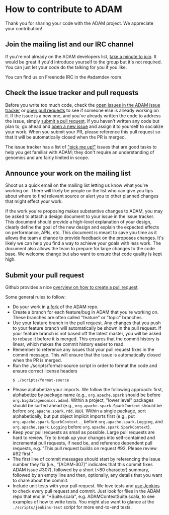 How to contribute to ADAM
=========================

Thank you for sharing your code with the ADAM project. We appreciate your contribution!

## Join the mailing list and our IRC channel

If you're not already on the ADAM developers list, [take a minute to join](http://bigdatagenomics.github.io/mail/).
It would be great if you'd introduce yourself to the group but it's not required. You can just
let your code do the talking for you if you like.

You can find us on Freenode IRC in the #adamdev room.

## Check the issue tracker and pull requests

Before you write too much code, check the [open issues in the ADAM issue tracker](https://github.com/bigdatagenomics/adam/issues?state=open)
or [open pull requests](https://github.com/bigdatagenomics/adam/pulls) to see if someone else is already working on it. If the issue is
a new one, and you've already written the code to address the issue, simply [submit a pull request](https://help.github.com/articles/creating-a-pull-request).
If you haven't written any code but plan to, go ahead and [open a new issue](https://github.com/bigdatagenomics/adam/issues/new) and assign
it to yourself to socialize your work. When you submit your PR, please reference this pull request so that it will be automatically closed
when the PR is merged.

The issue tracker has a list of ["pick me up!"](https://github.com/bigdatagenomics/adam/issues?labels=pick+me+up%21&page=1&state=open) issues
that are good tasks to help you get familiar with ADAM; they don't require an understanding of genomics and are fairly
limited in scope.

## Announce your work on the mailing list

Shoot us a quick email on the mailing list letting us know what you're working on. There
will likely be people on the list who can give you tips about where to find relevant 
source or alert you to other planned changes that might effect your work.

If the work you're proposing makes substantive changes to ADAM, you may be asked to attach a design document
to your issue in the issue tracker. This document should provide a high-level explanation of your design, clearly define the goal
of the new design and explain the expected effects on performance, APIs, etc. This document is meant to save you time
as it allows the team a chance to provide feedback on the proposes changes. It's likely we can help you find a way
to achieve your goals with less work. The document also allows the team to prepare for large changes to the code
base. We welcome change but also want to ensure that code quality is kept high.

## Submit your pull request

Github provides a nice [overview on how to create a pull request](https://help.github.com/articles/creating-a-pull-request).

Some general rules to follow:

* Do your work in [a fork](https://help.github.com/articles/fork-a-repo) of the ADAM repo.
* Create a branch for each feature/bug in ADAM that you're working on. These branches are often called "feature"
or "topic" branches.
* Use your feature branch in the pull request. Any changes that you push to your feature branch will automatically
be shown in the pull request.  If your feature branch is not based off the latest master, you will be asked to rebase
it before it is merged. This ensures that the commit history is linear, which makes the commit history easier to read.
* Remember to reference any issues that your pull request fixes in the commit message. This will ensure that the issue
is automatically closed when the PR is merged.
* Run the ./scripts/format-source script in order to format the code and ensure correct license headers
  ```
  $ ./scripts/format-source
  ```
* Please alphabetize your imports. We follow the following approach: first, alphabetize by package name (e.g., `org.apache.spark`
should be before `org.bigdatagenomics.adam`). Within a project, "lower level" packages should be sorted ahead (e.g.,
`org.apache.spark.SparkContext` should be before `org.apache.spark.rdd.RDD`). Within a single package, sort alphabetically,
but put object implicit imports first (e.g., put `org.apache.spark.SparkContext._` before `org.apache.spark.Logging`, and
`org.apache.spark.Logging` before `org.apache.spark.SparkContext`).
* Keep your pull requests as small as possible. Large pull requests are hard to review. Try to break up your changes
into self-contained and incremental pull requests, if need be, and reference dependent pull requests, e.g. "This pull
request builds on request #92. Please review #92 first."
* The first line of commit messages should start by referencing the issue number they fix (i.e., "[ADAM-307]" indicates that
this commit fixes ADAM issue #307), followed by a short (<80 character) summary, followed by an empty line and then,
optionally, any details that you want to share about the commit.
* Include unit tests with your pull request. We love tests and [use Jenkins](https://amplab.cs.berkeley.edu/jenkins/)
to check every pull request and commit. Just look for files in the ADAM repo that end in "*Suite.scala", 
e.g. ADAMContextSuite.scala, to see examples of how to write tests. You might also want to glance at the 
`./scripts/jenkins-test` script for more end-to-end tests.

